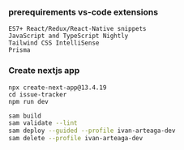 ### **prerequirements vs-code extensions**

```
ES7+ React/Redux/React-Native snippets
JavaScript and TypeScript Nightly
Tailwind CSS IntelliSense
Prisma
```

### **Create nextjs app**

```
npx create-next-app@13.4.19
cd issue-tracker
npm run dev
```

```bash
sam build
sam validate --lint
sam deploy --guided --profile ivan-arteaga-dev
sam delete --profile ivan-arteaga-dev
```
